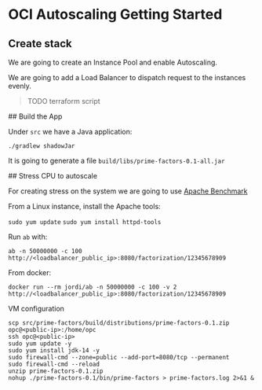 # OCI Autoscaling Getting Started

## Create stack

We are going to create an Instance Pool and enable Autoscaling.

We are going to add a Load Balancer to dispatch request to the instances evenly.

> TODO terraform script

## Build the App

Under `src` we have a Java application:

`./gradlew shadowJar`

It is going to generate a file `build/libs/prime-factors-0.1-all.jar`

## Stress CPU to autoscale

For creating stress on the system we are going to use [Apache Benchmark](https://httpd.apache.org/docs/2.4/programs/ab.html)

From a Linux instance, install the Apache tools:

`sudo yum update`
`sudo yum install httpd-tools`

Run `ab` with:

`ab -n 50000000 -c 100 http://<loadbalancer_public_ip>:8080/factorization/12345678909`

From docker:

`docker run --rm jordi/ab -n 50000000 -c 100 -v 2 http://<loadbalancer_public_ip>:8080/factorization/12345678909`

VM configuration

```
scp src/prime-factors/build/distributions/prime-factors-0.1.zip opc@<public-ip>:/home/opc
ssh opc@<public-ip>
sudo yum update -y
sudo yum install jdk-14 -y
sudo firewall-cmd --zone=public --add-port=8080/tcp --permanent
sudo firewall-cmd --reload
unzip prime-factors-0.1.zip
nohup ./prime-factors-0.1/bin/prime-factors > prime-factors.log 2>&1 &
```
